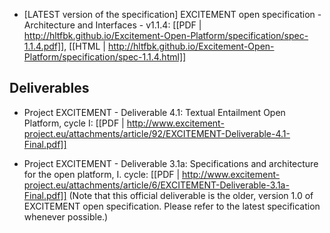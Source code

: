* [LATEST version of the specification] EXCITEMENT open specification - Architecture and Interfaces - v1.1.4: [[PDF | http://hltfbk.github.io/Excitement-Open-Platform/specification/spec-1.1.4.pdf]], [[HTML | http://hltfbk.github.io/Excitement-Open-Platform/specification/spec-1.1.4.html]] 


## Deliverables

* Project EXCITEMENT - Deliverable 4.1: Textual Entailment Open Platform, cycle I: [[PDF | http://www.excitement-project.eu/attachments/article/92/EXCITEMENT-Deliverable-4.1-Final.pdf]]

* Project EXCITEMENT - Deliverable 3.1a: Specifications and architecture for the open platform, I. cycle: [[PDF | http://www.excitement-project.eu/attachments/article/6/EXCITEMENT-Deliverable-3.1a-Final.pdf]] (Note that this official deliverable is the older, version 1.0 of EXCITEMENT open specification. Please refer to the latest specification whenever possible.)